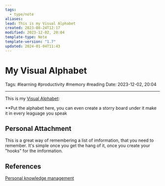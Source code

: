 ```yaml
---
tags:
  - type/note
aliases: 
lead: This is my Visual Alphabet
created: 2023-08-24T12:17
modified: 2023-12-02, 20:04
template-type: Note
template-version: "1.7"
updated: 2024-01-04T11:43
---
```


# My Visual Alphabet

Tags:  #learning #productivity #memory #reading 
Date: 2023-12-02, 20:04

---

This is my [Visual Alphabet](Visual%20Alphabet):

**Put the alphabet here, you can even create a storry board under it make it in every leaguage you speak

## Personal Attachment

This is a great way of remembering a list of imformation, that you need to remember. It's simple once you get the hang of it, once you create your "hooks" for the imformation.
## References

[Personal knowledge management](../SLIP-BOX/Personal%20knowledge%20management.md)
